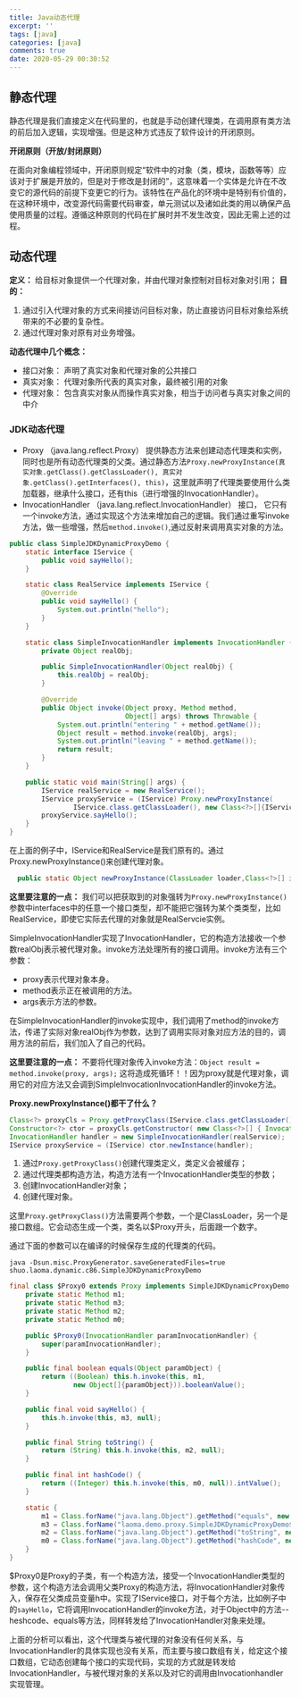 ```yaml
---
title: Java动态代理
excerpt: ''
tags: [java]
categories: [java]
comments: true
date: 2020-05-29 00:30:52
---
```


## 静态代理

静态代理是我们直接定义在代码里的，也就是手动创建代理类，在调用原有类方法的前后加入逻辑，实现增强。但是这种方式违反了软件设计的开闭原则。

**开闭原则（开放/封闭原则）**

在面向对象编程领域中，开闭原则规定“软件中的对象（类，模块，函数等等）应该对于扩展是开放的，但是对于修改是封闭的”，这意味着一个实体是允许在不改变它的源代码的前提下变更它的行为。该特性在产品化的环境中是特别有价值的，在这种环境中，改变源代码需要代码审查，单元测试以及诸如此类的用以确保产品使用质量的过程。遵循这种原则的代码在扩展时并不发生改变，因此无需上述的过程。



## 动态代理

**定义：** 给目标对象提供一个代理对象，并由代理对象控制对目标对象对引用；
**目的：**
    
1. 通过引入代理对象的方式来间接访问目标对象，防止直接访问目标对象给系统带来的不必要的复杂性。
2. 通过代理对象对原有对业务增强。

**动态代理中几个概念：**
- 接口对象： 声明了真实对象和代理对象的公共接口
- 真实对象： 代理对象所代表的真实对象，最终被引用的对象
- 代理对象： 包含真实对象从而操作真实对象，相当于访问者与真实对象之间的中介


### JDK动态代理

- Proxy （java.lang.reflect.Proxy） 提供静态方法来创建动态代理类和实例，同时也是所有动态代理类的父类。通过静态方法`Proxy.newProxyInstance(真实对象.getClass().getClassLoader(), 真实对象.getClass().getInterfaces(), this)`，这里就声明了代理类要使用什么类加载器，继承什么接口，还有this（进行增强的InvocationHandler）。
- InvocationHandler （java.lang.reflect.InvocationHandler） 接口， 它只有一个invoke方法，通过实现这个方法来增加自己的逻辑。我们通过重写invoke方法，做一些增强，然后`method.invoke()`,通过反射来调用真实对象的方法。


```java
public class SimpleJDKDynamicProxyDemo {
    static interface IService {
        public void sayHello();
    }

    static class RealService implements IService {
        @Override
        public void sayHello() {
            System.out.println("hello");
        }
    }

    static class SimpleInvocationHandler implements InvocationHandler {
        private Object realObj;

        public SimpleInvocationHandler(Object realObj) {
            this.realObj = realObj;
        }

        @Override
        public Object invoke(Object proxy, Method method,
                             Object[] args) throws Throwable {
            System.out.println("entering " + method.getName());
            Object result = method.invoke(realObj, args);
            System.out.println("leaving " + method.getName());
            return result;
        }
    }

    public static void main(String[] args) {
        IService realService = new RealService();
        IService proxyService = (IService) Proxy.newProxyInstance(
                IService.class.getClassLoader(), new Class<?>[]{IService.class}, new SimpleInvocationHandler(realService));
        proxyService.sayHello();
    }
}
```

在上面的例子中，IService和RealService是我们原有的。通过Proxy.newProxyInstance()来创建代理对象。

```java
  public static Object newProxyInstance(ClassLoader loader,Class<?>[] interfaces, InvocationHandler h)
```

**这里要注意的一点：**
我们可以把获取到的对象强转为`Proxy.newProxyInstance()`参数中interfaces中的任意一个接口类型，却不能把它强转为某个类类型，比如RealService，即使它实际去代理的对象就是RealServcie实例。

SimpleInvocationHandler实现了InvocationHandler，它的构造方法接收一个参数realObj表示被代理对象。invoke方法处理所有的接口调用。invoke方法有三个参数：

- proxy表示代理对象本身。
- method表示正在被调用的方法。
- args表示方法的参数。

在SimpleInvocationHandler的invoke实现中，我们调用了method的invoke方法，传递了实际对象realObj作为参数，达到了调用实际对象对应方法的目的，调用方法的前后，我们加入了自己的代码。

**这里要注意的一点：**
不要将代理对象传入invoke方法：`Object result = method.invoke(proxy, args);` 这将造成死循环！！因为proxy就是代理对象，调用它的对应方法又会调到SimpleInvocationInvocationHandler的invoke方法。

**Proxy.newProxyInstance()都干了什么？**

```java
Class<?> proxyCls = Proxy.getProxyClass(IService.class.getClassLoader(), new Class<?>[] { IService.class });
Constructor<?> ctor = proxyCls.getConstructor( new Class<?>[] { InvocationHandler.class });
InvocationHandler handler = new SimpleInvocationHandler(realService);
IService proxyService = (IService) ctor.newInstance(handler);
```

1. 通过`Proxy.getProxyClass()`创建代理类定义，类定义会被缓存；
2. 通过代理类都构造方法，构造方法有一个InvocationHandler类型的参数；
3. 创建InvocationHandler对象；
4. 创建代理对象。

这里`Proxy.getProxyClass()`方法需要两个参数，一个是ClassLoader，另一个是接口数组。它会动态生成一个类，类名以$Proxy开头，后面跟一个数字。

通过下面的参数可以在编译的时候保存生成的代理类的代码。
```shell script
java -Dsun.misc.ProxyGenerator.saveGeneratedFiles=true shuo.laoma.dynamic.c86.SimpleJDKDynamicProxyDemo
```

```java
final class $Proxy0 extends Proxy implements SimpleJDKDynamicProxyDemo.IService {
    private static Method m1;
    private static Method m3;
    private static Method m2;
    private static Method m0;

    public $Proxy0(InvocationHandler paramInvocationHandler) {
        super(paramInvocationHandler);
    }

    public final boolean equals(Object paramObject) {
        return ((Boolean) this.h.invoke(this, m1,
                new Object[]{paramObject})).booleanValue();
    }

    public final void sayHello() {
        this.h.invoke(this, m3, null);
    }

    public final String toString() {
        return (String) this.h.invoke(this, m2, null);
    }

    public final int hashCode() {
        return ((Integer) this.h.invoke(this, m0, null)).intValue();
    }

    static {
        m1 = Class.forName("java.lang.Object").getMethod("equals", new Class[]{Class.forName("java.lang.Object")});
        m3 = Class.forName("laoma.demo.proxy.SimpleJDKDynamicProxyDemo$IService").getMethod("sayHello", new Class[0]);
        m2 = Class.forName("java.lang.Object").getMethod("toString", new Class[0]);
        m0 = Class.forName("java.lang.Object").getMethod("hashCode", new Class[0]);
    }
}
```

$Proxy0是Proxy的子类，有一个构造方法，接受一个InvocationHandler类型的参数，这个构造方法会调用父类Proxy的构造方法，将InvocationHandler对象传入，保存在父类成员变量h中。实现了IService接口，对于每个方法，比如例子中的`sayHello`，它将调用InvocationHandler的invoke方法，对于Object中的方法--heshcode、equals等方法，同样转发给了InvocationHandler对象来处理。

上面的分析可以看出，这个代理类与被代理的对象没有任何关系，与InvocationHandler的具体实现也没有关系，而主要与接口数组有关，给定这个接口数组，它动态创建每个接口的实现代码，实现的方式就是转发给InvocationHandler，与被代理对象的关系以及对它的调用由Invocationhandler实现管理。

